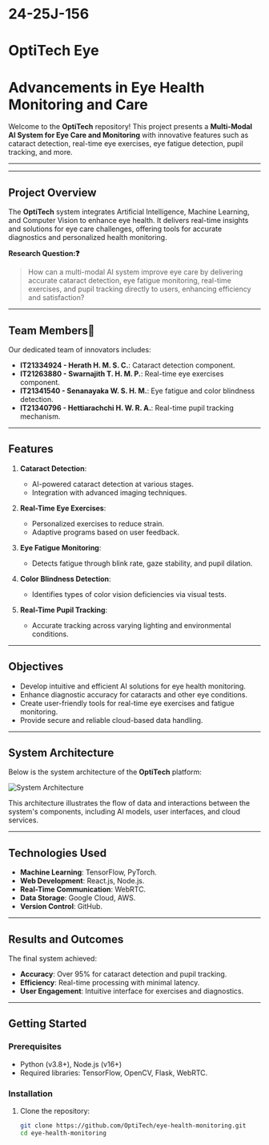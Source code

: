 # 24-25J-156

OptiTech Eye    
=======
# Advancements in Eye Health Monitoring and Care

Welcome to the **OptiTech** repository! This project presents a **Multi-Modal AI System for Eye Care and Monitoring** with innovative features such as cataract detection, real-time eye exercises, eye fatigue detection, pupil tracking, and more.

---


---

## Project Overview
The **OptiTech** system integrates Artificial Intelligence, Machine Learning, and Computer Vision to enhance eye health. It delivers real-time insights and solutions for eye care challenges, offering tools for accurate diagnostics and personalized health monitoring.

**Research Question:❓**
> How can a multi-modal AI system improve eye care by delivering accurate cataract detection, eye fatigue monitoring, real-time exercises, and pupil tracking directly to users, enhancing efficiency and satisfaction?

---

## Team Members👥
Our dedicated team of innovators includes:
- **IT21334924 - Herath H. M. S. C.**: Cataract detection component.
- **IT21263880 - Swarnajith T. H. M. P.**: Real-time eye exercises component.
- **IT21341540 - Senanayaka W. S. H. M.**: Eye fatigue and color blindness detection.
- **IT21340796 - Hettiarachchi H. W. R. A.**: Real-time pupil tracking mechanism.

---

## Features
1. **Cataract Detection**:
   - AI-powered cataract detection at various stages.
   - Integration with advanced imaging techniques.

2. **Real-Time Eye Exercises**:
   - Personalized exercises to reduce strain.
   - Adaptive programs based on user feedback.

3. **Eye Fatigue Monitoring**:
   - Detects fatigue through blink rate, gaze stability, and pupil dilation.

4. **Color Blindness Detection**:
   - Identifies types of color vision deficiencies via visual tests.

5. **Real-Time Pupil Tracking**:
   - Accurate tracking across varying lighting and environmental conditions.

---

## Objectives
- Develop intuitive and efficient AI solutions for eye health monitoring.
- Enhance diagnostic accuracy for cataracts and other eye conditions.
- Create user-friendly tools for real-time eye exercises and fatigue monitoring.
- Provide secure and reliable cloud-based data handling.

---

## System Architecture
Below is the system architecture of the **OptiTech** platform:

![System Architecture](![Image](https://github.com/user-attachments/assets/ec93ef86-0c65-4a08-81c0-91d588fef6af))

This architecture illustrates the flow of data and interactions between the system's components, including AI models, user interfaces, and cloud services.

---

## Technologies Used
- **Machine Learning**: TensorFlow, PyTorch.
- **Web Development**: React.js, Node.js.
- **Real-Time Communication**: WebRTC.
- **Data Storage**: Google Cloud, AWS.
- **Version Control**: GitHub.

---

## Results and Outcomes
The final system achieved:
- **Accuracy**: Over 95% for cataract detection and pupil tracking.
- **Efficiency**: Real-time processing with minimal latency.
- **User Engagement**: Intuitive interface for exercises and diagnostics.

---

## Getting Started
### Prerequisites
- Python (v3.8+), Node.js (v16+)
- Required libraries: TensorFlow, OpenCV, Flask, WebRTC.

### Installation
1. Clone the repository:
   ```bash
   git clone https://github.com/OptiTech/eye-health-monitoring.git
   cd eye-health-monitoring



